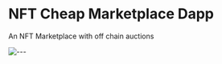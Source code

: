# NFT Cheap Marketplace Dapp

An NFT Marketplace with off chain auctions

![---](https://img.phemex.com/wp-content/uploads/2021/12/24083748/nft-auction-.jpg "NFT Auction")
[]()

